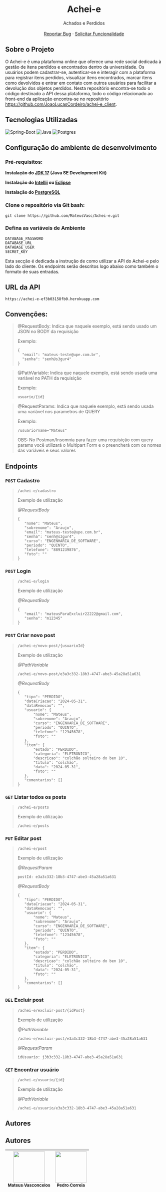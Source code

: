 <div align="center">

# Achei-e

  <p align="center">
    Achados e Perdidos
    <br />
    <br />
    <a href="https://github.com/MateusVasc/Achei-e/issues">Reportar Bug</a>
    ·
    <a href="https://github.com/MateusVasc/Achei-e/issues">Solicitar Funcionalidade</a>
  </p>
</div>

## Sobre o Projeto

O Achei-e é uma plataforma online que oferece uma rede social dedicada à gestão de itens perdidos e encontrados dentro da universidade. Os usuários podem cadastrar-se, autenticar-se e interagir com a plataforma para registrar itens perdidos, visualizar itens encontrados, marcar itens como devolvidos e entrar em contato com outros usuários para facilitar a devolução dos objetos perdidos. Nesta repositório encontra-se todo o código destinado a API dessa plataforma, todo o código relacionado ao front-end da aplicação encontra-se no repositório https://github.com/JoaoLucasCordeiro/achei-e_client.

## Tecnologias Utilizadas

![Spring-Boot](https://img.shields.io/badge/Spring%20Boot-6DB33F.svg?style=for-the-badge&logo=Spring-Boot&logoColor=white)
![Java](https://img.shields.io/badge/java-%23ED8B00.svg?style=for-the-badge&logo=openjdk&logoColor=white)
![Postgres](https://img.shields.io/badge/PostgreSQL-4169E1.svg?style=for-the-badge&logo=PostgreSQL&logoColor=white)

## Configuração do ambiente de desenvolvimento

<h3>Pré-requisitos: </h3>

**Instalação do [JDK 17](https://www.oracle.com/java/technologies/javase/jdk19-archive-downloads.html) (Java SE Development Kit)**

**Instalação do [Intellij](https://www.jetbrains.com/pt-br/idea/download/?section=windows) ou [Eclipse](https://www.eclipse.org/downloads/)**

**Instalação do [PostgreSQL](https://www.postgresql.org/download/)**

### Clone o repositório via Git bash:

```
git clone https://github.com/MateusVasc/Achei-e.git
```

### Defina as variáveis de Ambiente

```
DATABASE_PASSWORD
DATABASE_URL
DATABASE_USER
SECRET_KEY
```

Esta secção é dedicada a instrução de como utilizar a API do Achei-e pelo lado do cliente.
Os endpoints serão descritos logo abaixo como também o formato de suas entradas.
## URL da API

```
https://achei-e-ef3b03158fb0.herokuapp.com
```
## Convenções:

>@RequestBody: Indica que naquele exemplo, está sendo usado um JSON no BODY da requisição
>
>
> Exemplo: 
>  ```
>  {
>    "email": "mateus-teste@upe.com.br",
>    "senha": "senh@s3gur4"
>  }
>  ```
 
> @PathVariable: Indica que naquele exemplo, está sendo usada uma variável no PATH da requisição
>
>
> Exemplo:
>  ```
>  usuario/{id}
>  ```

> @RequestParams: Indica que naquele exemplo, está sendo usada uma variável nos parametros de QUERY 
>
>
> Exemplo:
> ```
> /usuario?name="Mateus"
> ```
> OBS: No Postman/Insomnia para fazer uma requisição com query params você utilizará o Multipart Form e o 
> preencherá com os
nomes das variáveis e seus valores


## Endpoints

### `POST` Cadastro

> ```
> /achei-e/cadastro
> ```
>
> Exemplo de utilização
>
> _@RequestBody_
>
> ```
> {
>    "nome": "Mateus",
>    "sobrenome": "Araujo",
>    "email": "mateus-teste@upe.com.br",
>    "senha": "senh@s3gur4",
>    "curso": "ENGENHARIA_DE_SOFTWARE",
>    "periodo": "QUINTO",
>    "telefone": "8891239876",
>    "foto": ""
> }
> ```

### `POST` Login

> ```
> /achei-e/login
> ```
>
> Exemplo de utilização
>
> _@RequestBody_
>
> ```
> {
>    "email": "mateusParaExcluir22222@gmail.com",
>    "senha": "m12345"
> }
> ```

### `POST` Criar novo post

> ```
> /achei-e/novo-post/{usuarioId}
> ```
>
> Exemplo de utilização
>
> _@PathVariable_
>
> ```
> /achei-e/novo-post/e3a3c332-18b3-4747-abe3-45a28a51a631
> ```
> _@RequestBody_
>
> ```
> {
>    "tipo": "PERDIDO", 
>    "dataCriacao": "2024-05-31", 
>    "dataRemocao": "", 
>    "usuario": {
>        "nome": "Mateus",
>        "sobrenome": "Araujo",
>        "curso": "ENGENHARIA_DE_SOFTWARE",
>        "periodo": "QUINTO",
>        "telefone": "12345678",
>        "foto": ""
>    }, 
>    "item": {
>        "estado": "PERDIDO", 
>        "categoria": "ELETRONICO", 
>        "descricao": "colchão solteiro do ben 10",
>        "titulo": "colchão",
>        "data": "2024-05-31",
>        "foto": ""
>    }, 
>    "comentarios": []
> }
> ```

### `GET` Listar todos os posts

> ```
> /achei-e/posts
> ```
>
> Exemplo de utilização
>
> ```
> /achei-e/posts
> ```

### `PUT` Editar post

> ```
> /achei-e/post
> ```
>
> Exemplo de utilização
>
> _@RequestParam_
>
> ```
> postId: e3a3c332-18b3-4747-abe3-45a28a51a631
> ```
> _@RequestBody_
>
> ```
> {
>    "tipo": "PERDIDO", 
>    "dataCriacao": "2024-05-31", 
>    "dataRemocao": "", 
>    "usuario": {
>        "nome": "Mateus",
>        "sobrenome": "Araujo",
>        "curso": "ENGENHARIA_DE_SOFTWARE",
>        "periodo": "QUINTO",
>        "telefone": "12345678",
>        "foto": ""
>    }, 
>    "item": {
>        "estado": "PERDIDO", 
>        "categoria": "ELETRONICO", 
>        "descricao": "colchão solteiro do ben 10",
>        "titulo": "colchão",
>        "data": "2024-05-31",
>        "foto": ""
>    }, 
>    "comentarios": []
> }
> ```

### `DEL` Excluir post

> ```
> /achei-e/excluir-post/{idPost}
> ```
>
> Exemplo de utilização
>
> _@PathVariable_
>
> ```
> /achei-e/excluir-post/e3a3c332-18b3-4747-abe3-45a28a51a631
> ```
> _@RequestParam_
>
> ```
> idUsuario: j3b3c332-18b3-4747-abe3-45a28a51a631
> ```

### `GET` Encontrar usuário

> ```
> /achei-e/usuario/{id}
> ```
>
> Exemplo de utilização
>
> _@PathVariable_
>
> ```
> /achei-e/usuario/e3a3c332-18b3-4747-abe3-45a28a51a631
> ```

## Autores

## Autores

| [<img src="https://avatars0.githubusercontent.com/MateusVasc" width="100px;"/><br /><sub><b>Mateus Vasconcelos</b></sub>](www.linkedin.com/in/mateus-vasconcelos-araujo)<br /> | [<img src="https://avatars.githubusercontent.com/u/122832634?v=4" width="100px;"/><br /><sub><b>Pedro Correia</b></sub>](https://github.com/Pedro-Bezerra)<br /> |
| :----------------------------------------------------------------------------------------------------------------------------------------------------------------------: | :-----------------------------------------------------------------------------------------------------------------------------------------------------------------------: |

